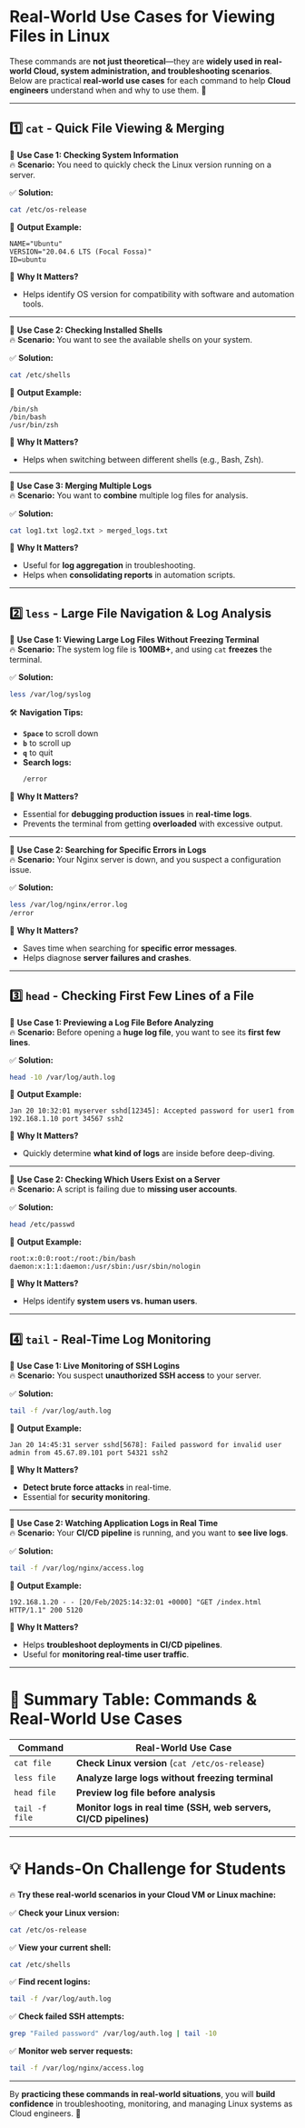 # **Real-World Use Cases for Viewing Files in Linux**
These commands are **not just theoretical**—they are **widely used in real-world Cloud, system administration, and troubleshooting scenarios**. Below are practical **real-world use cases** for each command to help **Cloud engineers** understand when and why to use them. 🚀  

---

## **1️⃣ `cat` - Quick File Viewing & Merging**
📌 **Use Case 1: Checking System Information**  
🔥 **Scenario:** You need to quickly check the Linux version running on a server.  

✅ **Solution:**  
```bash
cat /etc/os-release
```
📌 **Output Example:**  
```
NAME="Ubuntu"
VERSION="20.04.6 LTS (Focal Fossa)"
ID=ubuntu
```
🎯 **Why It Matters?**  
- Helps identify OS version for compatibility with software and automation tools.  

---

📌 **Use Case 2: Checking Installed Shells**  
🔥 **Scenario:** You want to see the available shells on your system.  

✅ **Solution:**  
```bash
cat /etc/shells
```
📌 **Output Example:**  
```
/bin/sh
/bin/bash
/usr/bin/zsh
```
🎯 **Why It Matters?**  
- Helps when switching between different shells (e.g., Bash, Zsh).  

---

📌 **Use Case 3: Merging Multiple Logs**  
🔥 **Scenario:** You want to **combine** multiple log files for analysis.  

✅ **Solution:**  
```bash
cat log1.txt log2.txt > merged_logs.txt
```
🎯 **Why It Matters?**  
- Useful for **log aggregation** in troubleshooting.  
- Helps when **consolidating reports** in automation scripts.  

---

## **2️⃣ `less` - Large File Navigation & Log Analysis**
📌 **Use Case 1: Viewing Large Log Files Without Freezing Terminal**  
🔥 **Scenario:** The system log file is **100MB+**, and using `cat` **freezes** the terminal.  

✅ **Solution:**  
```bash
less /var/log/syslog
```
🛠 **Navigation Tips:**  
- **`Space`** to scroll down  
- **`b`** to scroll up  
- **`q`** to quit  
- **Search logs:**  
  ```bash
  /error
  ```

🎯 **Why It Matters?**  
- Essential for **debugging production issues** in **real-time logs**.  
- Prevents the terminal from getting **overloaded** with excessive output.  

---

📌 **Use Case 2: Searching for Specific Errors in Logs**  
🔥 **Scenario:** Your Nginx server is down, and you suspect a configuration issue.  

✅ **Solution:**  
```bash
less /var/log/nginx/error.log
/error
```
🎯 **Why It Matters?**  
- Saves time when searching for **specific error messages**.  
- Helps diagnose **server failures and crashes**.  

---

## **3️⃣ `head` - Checking First Few Lines of a File**
📌 **Use Case 1: Previewing a Log File Before Analyzing**  
🔥 **Scenario:** Before opening a **huge log file**, you want to see its **first few lines**.  

✅ **Solution:**  
```bash
head -10 /var/log/auth.log
```
📌 **Output Example:**  
```
Jan 20 10:32:01 myserver sshd[12345]: Accepted password for user1 from 192.168.1.10 port 34567 ssh2
```
🎯 **Why It Matters?**  
- Quickly determine **what kind of logs** are inside before deep-diving.  

---

📌 **Use Case 2: Checking Which Users Exist on a Server**  
🔥 **Scenario:** A script is failing due to **missing user accounts**.  

✅ **Solution:**  
```bash
head /etc/passwd
```
📌 **Output Example:**  
```
root:x:0:0:root:/root:/bin/bash
daemon:x:1:1:daemon:/usr/sbin:/usr/sbin/nologin
```
🎯 **Why It Matters?**  
- Helps identify **system users vs. human users**.  

---

## **4️⃣ `tail` - Real-Time Log Monitoring**
📌 **Use Case 1: Live Monitoring of SSH Logins**  
🔥 **Scenario:** You suspect **unauthorized SSH access** to your server.  

✅ **Solution:**  
```bash
tail -f /var/log/auth.log
```
📌 **Output Example:**  
```
Jan 20 14:45:31 server sshd[5678]: Failed password for invalid user admin from 45.67.89.101 port 54321 ssh2
```
🎯 **Why It Matters?**  
- **Detect brute force attacks** in real-time.  
- Essential for **security monitoring**.  

---

📌 **Use Case 2: Watching Application Logs in Real Time**  
🔥 **Scenario:** Your **CI/CD pipeline** is running, and you want to **see live logs**.  

✅ **Solution:**  
```bash
tail -f /var/log/nginx/access.log
```
📌 **Output Example:**  
```
192.168.1.20 - - [20/Feb/2025:14:32:01 +0000] "GET /index.html HTTP/1.1" 200 5120
```
🎯 **Why It Matters?**  
- Helps **troubleshoot deployments in CI/CD pipelines**.  
- Useful for **monitoring real-time user traffic**.  

---

# **📌 Summary Table: Commands & Real-World Use Cases**
| **Command** | **Real-World Use Case** |
|------------|-------------------------|
| `cat file` | **Check Linux version** (`cat /etc/os-release`) |
| `less file` | **Analyze large logs without freezing terminal** |
| `head file` | **Preview log file before analysis** |
| `tail -f file` | **Monitor logs in real time (SSH, web servers, CI/CD pipelines)** |

---

# **💡 Hands-On Challenge for Students**
🔥 **Try these real-world scenarios in your Cloud VM or Linux machine:**  

✅ **Check your Linux version:**  
```bash
cat /etc/os-release
```

✅ **View your current shell:**  
```bash
cat /etc/shells
```

✅ **Find recent logins:**  
```bash
tail -f /var/log/auth.log
```

✅ **Check failed SSH attempts:**  
```bash
grep "Failed password" /var/log/auth.log | tail -10
```

✅ **Monitor web server requests:**  
```bash
tail -f /var/log/nginx/access.log
```

---

By **practicing these commands in real-world situations**, you will **build confidence** in troubleshooting, monitoring, and managing Linux systems as Cloud engineers. 🚀  
